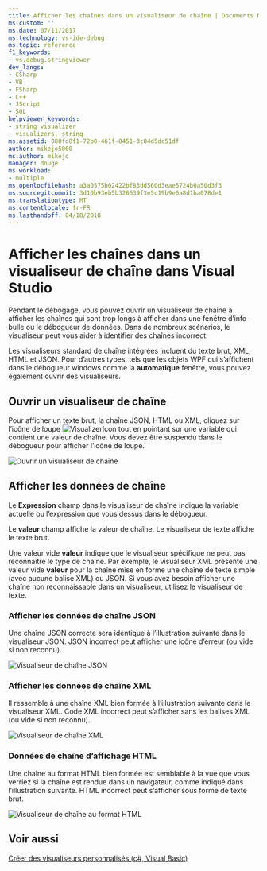 ```yaml
---
title: Afficher les chaînes dans un visualiseur de chaîne | Documents Microsoft
ms.custom: ''
ms.date: 07/11/2017
ms.technology: vs-ide-debug
ms.topic: reference
f1_keywords:
- vs.debug.stringviewer
dev_langs:
- CSharp
- VB
- FSharp
- C++
- JScript
- SQL
helpviewer_keywords:
- string visualizer
- visualizers, string
ms.assetid: 080fd8f1-72b0-461f-8451-3c84d5dc51df
author: mikejo5000
ms.author: mikejo
manager: douge
ms.workload:
- multiple
ms.openlocfilehash: a3a0575b02422bf83dd560d3eae5724b0a50d3f3
ms.sourcegitcommit: 3d10b93eb5b326639f3e5c19b9e6a8d1ba078de1
ms.translationtype: MT
ms.contentlocale: fr-FR
ms.lasthandoff: 04/18/2018
---
```

# <a name="view-strings-in-a-string-visualizer-in-visual-studio"></a>Afficher les chaînes dans un visualiseur de chaîne dans Visual Studio
Pendant le débogage, vous pouvez ouvrir un visualiseur de chaîne à afficher les chaînes qui sont trop longs à afficher dans une fenêtre d’info-bulle ou le débogueur de données. Dans de nombreux scénarios, le visualiseur peut vous aider à identifier des chaînes incorrect.

Les visualiseurs standard de chaîne intégrées incluent du texte brut, XML, HTML et JSON. Pour d’autres types, tels que les objets WPF qui s’affichent dans le débogueur windows comme la **automatique** fenêtre, vous pouvez également ouvrir des visualiseurs.

## <a name="open-a-string-visualizer"></a>Ouvrir un visualiseur de chaîne

Pour afficher un texte brut, la chaîne JSON, HTML ou XML, cliquez sur l’icône de loupe ![VisualizerIcon](../debugger/media/dbg-tips-visualizer-icon.png "icône de visualiseur") tout en pointant sur une variable qui contient une valeur de chaîne. Vous devez être suspendu dans le débogueur pour afficher l’icône de loupe.

![Ouvrir un visualiseur de chaîne](../debugger/media/dbg-tips-string-visualizers.png "OpenStringVisualizer")

## <a name="view-string-data"></a>Afficher les données de chaîne

Le **Expression** champ dans le visualiseur de chaîne indique la variable actuelle ou l’expression que vous dessus dans le débogueur.

Le **valeur** champ affiche la valeur de chaîne. Le visualiseur de texte affiche le texte brut.

Une valeur vide **valeur** indique que le visualiseur spécifique ne peut pas reconnaître le type de chaîne. Par exemple, le visualiseur XML présente une valeur vide **valeur** pour la chaîne mise en forme une chaîne de texte simple (avec aucune balise XML) ou JSON. Si vous avez besoin afficher une chaîne non reconnaissable dans un visualiseur, utilisez le visualiseur de texte.

### <a name="view-json-string-data"></a>Afficher les données de chaîne JSON

Une chaîne JSON correcte sera identique à l’illustration suivante dans le visualiseur JSON. JSON incorrect peut afficher une icône d’erreur (ou vide si non reconnu).

![Visualiseur de chaîne JSON](../debugger/media/dbg-tips-string-visualizer-json.png "visualiseur de chaîne JSON")

### <a name="view-xml-string-data"></a>Afficher les données de chaîne XML

Il ressemble à une chaîne XML bien formée à l’illustration suivante dans le visualiseur XML. Code XML incorrect peut s’afficher sans les balises XML (ou vide si non reconnu).

![Visualiseur de chaîne XML](../debugger/media/dbg-string-visualizers-xml.png "visualiseur de chaîne XML")

### <a name="view-html-string-data"></a>Données de chaîne d’affichage HTML

Une chaîne au format HTML bien formée est semblable à la vue que vous verriez si la chaîne est rendue dans un navigateur, comme indiqué dans l’illustration suivante. HTML incorrect peut s’afficher sous forme de texte brut.

![Visualiseur de chaîne au format HTML](../debugger/media/dbg-string-visualizers-html.png "visualiseur de chaîne au format HTML")

## <a name="see-also"></a>Voir aussi  
 [Créer des visualiseurs personnalisés (c#, Visual Basic)](../debugger/create-custom-visualizers-of-data.md)
